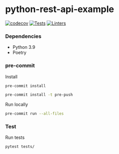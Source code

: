 # python-rest-api-example

[![codecov](https://codecov.io/gh/agrojas/python-rest-api-example/branch/develop/graph/badge.svg?token=W1W08VMUSX)](https://codecov.io/gh/agrojas/python-rest-api-example) [![Tests](https://github.com/agrojas/python-rest-api-example/actions/workflows/test.yml/badge.svg)](https://github.com/agrojas/python-rest-api-example/actions/workflows/test.yml) [![Linters](https://github.com/agrojas/python-rest-api-example/actions/workflows/linters.yml/badge.svg)](https://github.com/agrojas/python-rest-api-example/actions/workflows/linters.yml)

### Dependencies

- Python 3.9
- Poetry


### pre-commit

Install

``` bash
pre-commit install

pre-commit install -t pre-push
```

Run locally
``` bash
pre-commit run --all-files
```

### Test
Run tests
``` bash
pytest tests/
```

